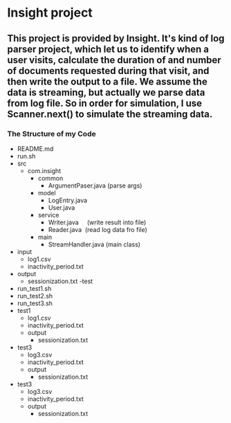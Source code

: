 # Insight project
## This project is provided by Insight. It's kind of log parser project, which let us to identify when a user visits, calculate the duration of and number of documents requested during that visit, and then write the output to a file. We assume the data is streaming, but actually we parse data from log file. So in order for simulation, I use Scanner.next() to simulate the streaming data. 

### The Structure of my Code
- README.md 
- run.sh
- src
  - com.insight
    - common
      - ArgumentPaser.java     (parse args)
    - model
      - LogEntry.java      
      - User.java
    - service
      - Writer.java       (write result into file)
      - Reader.java       (read log data fro file)
    - main
      - StreamHandler.java  (main class)
- input
  - log1.csv
  - inactivity_period.txt
- output
  - sessionization.txt
-test
 - run_test1.sh
 - run_test2.sh
 - run_test3.sh
 - test1
   - log1.csv
   - inactivity_period.txt
   - output
     - sessionization.txt
  - test3
    - log3.csv
    - inactivity_period.txt
    - output
      - sessionization.txt
  - test3
    - log3.csv
    - inactivity_period.txt
    - output
      - sessionization.txt   
     

